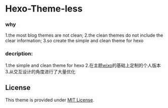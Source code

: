 Hexo-Theme-less
===

### why
1.the most blog themes are not clean;
2.the clean themes do not include the clear information;
3.so create the simple and clean theme for hexo 

### decription:
1.the simple and clean theme for hexo
2.在主题[wixo](https://coding.net/u/tomdican/p/tomdican.coding.me/git/tree/v0.0/themes/wixo)的基础上定制的个人版本
3.从交互设计的角度进行了大量优化

## License ##
This theme is provided under [MIT License](http://opensource.org/licenses/MIT).


